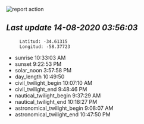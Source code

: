 ![report action](https://github.com/matiasz8/actions-for-reports/workflows/report%20action/badge.svg?branch=develop) 


## *****Last update 14-08-2020 03:56:03*****



		 Latitud: -34.61315
		 Longitud: -58.37723

 - sunrise 	 10:33:03 AM
 - sunset 	 9:22:53 PM
 - solar_noon 	 3:57:58 PM
 - day_length 	 10:49:50
 - civil_twilight_begin 	 10:07:10 AM
 - civil_twilight_end 	 9:48:46 PM
 - nautical_twilight_begin 	 9:37:29 AM
 - nautical_twilight_end 	 10:18:27 PM
 - astronomical_twilight_begin 	 9:08:07 AM
 - astronomical_twilight_end 	 10:47:50 PM
